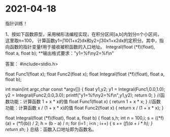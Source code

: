 # 2021-04-18
指针训练！

1、按如下函数原型，采用梯形法编程实现，在积分区间[a,b]内划分n个小区间，这里取n=100，
计算函数y1=∫10(1+x2)dx和y2=∫30x1+x2dx的定积分。其中，指向函数的指针变量f用于接收被积函数的入口地址。
Integral(float (*f)(float), float a, float b);
**输出格式要求："y1=%f\ny2=%f\n"

答案：
#include<stdio.h>

float Func1(float x);
float Func2(float x);
float Integral(float (*f)(float), float a, float b);

int main(int argc,char const *argv[])
{
	float y1,y2;
	y1 = Integral(Func1,0.0,1.0);
	y2 = Integral(Func2,0.0,3.0);
	printf("y1=%f\ny2=%f\n",y1,y2);
    return 0; 
}
//函数功能：计算函数 1 + x * x的值 
float Func1(float x)
{
	return 1 + x * x;
}
//函数功能：计算函数 x / (1 + x * x)的值
float Func2(float x)
{
	return x / (1 + x * x);
}

float Integral(float (*f)(float), float a, float b)
{
	float s,h;
	int n = 100,i;
	s = ((*f)(a) + (*f)(b)) / 2;
	h = (b - a) / n;
	for (i=1 ; i<n ; i++)
	{
		s += (*f)(a + i * h);
	}
	return s*h;
}
总结：函数入口地址即为函数名。
